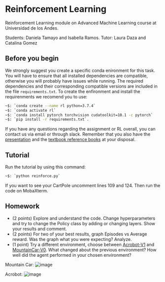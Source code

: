 # Reinforcement Learning
Reinforcement Learning module on Advanced Machine Learning course at Universidad de los Andes.

Students: Daniela Tamayo and Isabella Ramos.
Tutor: Laura Daza and Catalina Gomez


## Before you begin
We strongly suggest you create a specific conda enironment for this task. 
You will have to ensure that all installed dependencies are compatible, otherwise you will probably have issues while running.
The required dependencies and their corresponding compatible versions are included in the file `requirements.txt`. To create the enfironment and install the requirenments we recomend you to use:

```bash
~$: `conda create --name rl python=3.7.4`
~$: `conda activate rl`
~$: `conda install pytorch torchvision cudatoolkit=10.1 -c pytorch`
~$: `pip install -r requirements.txt`.
```

If you have any questions regarding the assignment or RL overall, you can contact us via email or through slack. Remember that you also have the [presentation](RL.pdf) and the [textbook reference books](https://drive.google.com/drive/folders/1bDjUuXlv1xeuA2hJ1TjyjH6WJmZOPTR9?usp=sharing) at your disposal.

## Tutorial
Run the tutorial by using this command: 
```bash
~$: `python reinforce.py`
```
If you want to see your CartPole uncomment lines 109 and 124. Then run the code on MobaXterm.

## Homework
- (2 points) Explore and understand the code. Change hyperparameters and try to change the Policy class by adding or changing layers. Show your results and comment. 
- (2 points) For two of your best results, graph Episodes vs Average reward. Was the graph what you were expecting? Analyze. 
- (1 point) Try a different environment, choose between [Acrobot-V1](http://gym.openai.com/envs/Acrobot-v1/) and [MountainCar-V0](http://gym.openai.com/envs/MountainCar-v0/). What changed about the previous environment? How well did the agent performed in your chosen environment? 

Mountain Car:
![image](https://user-images.githubusercontent.com/66916962/92253564-45fd7e00-ee95-11ea-909e-8e4550f8fa47.png)

Acrobot:
![image](https://user-images.githubusercontent.com/66916962/92280025-24fd5300-eebe-11ea-8654-f08541bd0cc3.png)
